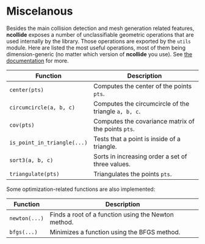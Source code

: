 # Miscelanous

Besides the main collision detection and mesh generation related features,
**ncollide** exposes a number of unclassifiable geometric operations that are
used internally by the library. Those operations are exported by the `utils`
module. Here are listed the most useful operations, most of them being
dimension-generic (no matter which version of **ncollide** you use). See [the
documentation](http://ncollide.org/doc/ncollide3df32/utils/index.html) for
more.


| Function                    | Description                                          |
|--                           | --                                                   |
| `center(pts)`               | Computes the center of the points `pts`.             |
| `circumcircle(a, b, c)`     | Computes the circumcircle of the triangle `a, b, c`. |
| `cov(pts)`                  | Computes the covariance matrix of the points `pts`.  |
| `is_point_in_triangle(...)` | Tests that a point is inside of a triangle.          |
| `sort3(a, b, c)`            | Sorts in increasing order a set of three values.     |
| `triangulate(pts)`          | Triangulates the points `pts`.                       |


Some optimization-related functions are also implemented:

| Function      | Description                                          |
|--             | --                                                   |
| `newton(...)` | Finds a root of a function using the Newton method.  |
| `bfgs(...)`   | Minimizes a function using the BFGS method.          |
